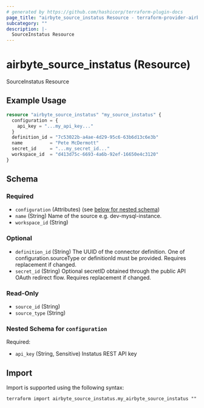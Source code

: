 ```yaml
---
# generated by https://github.com/hashicorp/terraform-plugin-docs
page_title: "airbyte_source_instatus Resource - terraform-provider-airbyte"
subcategory: ""
description: |-
  SourceInstatus Resource
---
```


# airbyte_source_instatus (Resource)

SourceInstatus Resource

## Example Usage

```terraform
resource "airbyte_source_instatus" "my_source_instatus" {
  configuration = {
    api_key = "...my_api_key..."
  }
  definition_id = "7c53022b-a4ae-4d29-95c6-63b6d13c6e3b"
  name          = "Pete McDermott"
  secret_id     = "...my_secret_id..."
  workspace_id  = "d413d75c-6693-4a6b-92ef-16650e4c3120"
}
```

<!-- schema generated by tfplugindocs -->
## Schema

### Required

- `configuration` (Attributes) (see [below for nested schema](#nestedatt--configuration))
- `name` (String) Name of the source e.g. dev-mysql-instance.
- `workspace_id` (String)

### Optional

- `definition_id` (String) The UUID of the connector definition. One of configuration.sourceType or definitionId must be provided. Requires replacement if changed.
- `secret_id` (String) Optional secretID obtained through the public API OAuth redirect flow. Requires replacement if changed.

### Read-Only

- `source_id` (String)
- `source_type` (String)

<a id="nestedatt--configuration"></a>
### Nested Schema for `configuration`

Required:

- `api_key` (String, Sensitive) Instatus REST API key

## Import

Import is supported using the following syntax:

```shell
terraform import airbyte_source_instatus.my_airbyte_source_instatus ""
```
